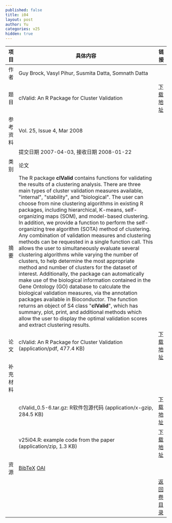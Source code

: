 ```yaml
---
published: false
title: i04
layout: post
author: Yu
categories: v25
hidden: true
---
```


| 项目 | 具体内容 | 链接 |
|---:|---|---|
| 作者 | Guy Brock, Vasyl Pihur, Susmita Datta, Somnath Datta| |
| 题目 |clValid: An R Package for Cluster Validation | [下载地址](http://www.jstatsoft.org/v25/i04/paper) |
| 参考资料 |Vol. 25, Issue 4, Mar 2008 | |
| | 提交日期 2007-04-03, 接收日期 2008-01-22| | 
| 类别 | 论文| |
| 摘要 | The R package <b>clValid</b> contains functions for validating the results of a clustering analysis.  There are three main types of cluster validation measures available, "internal", "stability", and "biological".  The user can choose from nine clustering algorithms in existing R packages, including hierarchical, K-means, self-organizing maps (SOM), and model-based clustering.  In addition, we provide a function to perform the self-organizing tree algorithm (SOTA) method of clustering.  Any combination of validation measures and clustering methods can be requested in a single function call.  This allows the user to simultaneously evaluate several clustering algorithms while varying the number of clusters, to help determine the most appropriate method and number of clusters for the dataset of interest.  Additionally, the package can automatically make use of the biological information contained in the Gene Ontology (GO) database to calculate the biological validation measures, via the annotation packages available in Bioconductor. The function returns an object of S4 class "<b>clValid</b>", which has summary, plot, print, and additional methods which allow the user to display the optimal validation scores and extract clustering results.| |
| 论文 | clValid: An R Package for Cluster Validation  (application/pdf, 477.4 KB)| [下载地址](http://www.jstatsoft.org/v25/i04/paper) |
| 补充材料 | | |
| |clValid_0.5-6.tar.gz: R软件包源代码  (application/x-gzip, 284.5 KB)|  [下载地址](http://www.jstatsoft.org/v25/i04/supp/1) |
| |v25i04.R: example code from the paper  (application/zip, 1.3 KB)|  [下载地址](http://www.jstatsoft.org/v25/i04/supp/2) |
| 资源 | [BibTeX](http://www.jstatsoft.org/v25/i04/bibtex) [OAI](http://www.jstatsoft.org/oai?verb=GetRecord&identifier=oai.jstatsoft/v25/i04&prefix=oai_dc)| |
| |  | [返回卷目录]({{site.baseurl}}/volume/v25.html) |
